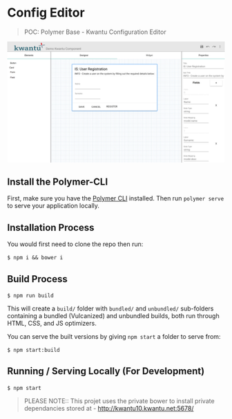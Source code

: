 # Config Editor
> POC: Polymer Base - Kwantu Configuration Editor

![Alt text](Home_Screenshot.png?raw=true "Configuration Editor Screenshot")

## Install the Polymer-CLI

First, make sure you have the [Polymer CLI](https://www.npmjs.com/package/polymer-cli) installed. Then run `polymer serve` to serve your application locally.

## Installation Process

You would first need to clone the repo then run:

```
$ npm i && bower i
```

## Build Process

```
$ npm run build
```

This will create a `build/` folder with `bundled/` and `unbundled/` sub-folders
containing a bundled (Vulcanized) and unbundled builds, both run through HTML,
CSS, and JS optimizers.

You can serve the built versions by giving `npm start` a folder to serve
from:

```
$ npm start:build
```

## Running / Serving Locally (For Development)

```
$ npm start
```
> PLEASE NOTE:: This projet uses the private bower to install private dependancies stored at - http://kwantu10.kwantu.net:5678/